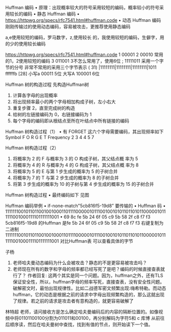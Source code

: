 Huffman 编码
• 原理：出现概率较大的符号采用较短的编码，概率较小的符号采用较长的编码
• 静态 Huffman 编码
  • https://httpwg.org/specs/rfc7541.html#huffman.code
• 动态 Huffman 编码   刚刚传输过的使用动态编码，容易被攻击，更推荐使用静态编码

  a,e使用较短的编码，罗马数字，z,使用较长
  的，我使用较短的编码，生僻字，用的少的使用较长编码
  
  https://httpwg.org/specs/rfc7541.html#huffman.code
   1 00001    2 00010  常用的1，2使用较短的编码
   3 011001  3不怎么常用了，使用6位
   ; 11111011 采用一个字节的分号
   非常不常用的采用三个字节表示
       ( 31)  |11111111|11111111|11111111|1011         ffffffb  [28]
   小写a  00011 5位     大写A 100001 6位
   
   
 
Huffman 树的构造过程   先构造Huffman树 
1. 计算各字母的出现概率
2. 将出现频率最小的两个字母相加构成子树，左小右大
3. 重复步骤 2，直至完成树的构造
4. 给树的左链接编码为 0，右链接编码为 1
5. 每个字母的编码即从根结点至所在叶结点中所有链接的编码  


Huffman 树构造过程（1）
• 有 FORGET 这六个字母需要编码，其出现频率如下 
  Symbol  F  O  R  G  E  T
Frequency 2  3  4  4  5  7

Huffman 树构造过程（2）
1. 将概率为 2 的 F 与概率为 3 的 O 构成子树，其父结点概 率为 5
2. 将概率为 4 的 R 与概率为 4 的 G 构成子树，其父结点概 率为 8
3. 将概率为 5 的 E 与第 1 步生成的概率为 5 的子树合并
4. 将概率为 7 的 T 与第 2 步生成的概率为 8 的子树合并
5. 将第 3 步生成的概率为 10 的子树与第 4 步生成的概率为 15 的子树合并


Huffman 树构造过程
• 最终编码如下      见图



Huffman 编码举例
• if-none-match"5cb816f5-19d8”  要传输的
• Huffman 码
  • 11111110010110110010010001101111000001011100100101011011010110000010111111001000111101111111001
• 69 8c fe 5b 24 6f 05 c9 5b 58 2f c8 f7 f3
  5cb816f5-19d8 的Huffman  是fe 5b 24 6f 05 c9 5b 58 2f c8 f7 f3
  右键复制为二进制11111110010110110010010001101111000001011100100101011011010110000010111111001000111101111111001
  对比Huffman表 可以查看具体的字节
  
  
  

子杨
1. 老师哈夫曼动态编码为什么会被攻击？静态的不是更容易被攻击吗？
2. 老师现在所有的数字和字母的频率都已经写死了是吧？编码的时候直接查表就行了？
作者回复: 这两个其实是同一个问题。因为，huffman之外，还有TLS保证安全性，所以，huffman字母的频率写死，直接查表，没有安全性问题。
破解密文时，最怕出现规律性。比如二战德军密文频繁出现:嗨希特勒。而动态huffman，它的动态是根据之前的请求中字母出现频繁构造的，那么这就出现了规律。若之前的请求是攻击者有意构造的，就更容易破解了


林特超
老师，请问接收方是怎么确定哈夫曼编码后的内容的隔断位置的。如像视频中将01101100100分割为011011和00100，再分别解码为字符5和 c
  库博
  从前往后顺序读，然后在哈夫曼树中查找，找到有值的节点，则开始读下一个值。  